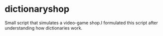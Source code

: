 # dictionaryshop
Small script that simulates a video-game shop.I formulated this script after understanding how dictionaries work.
